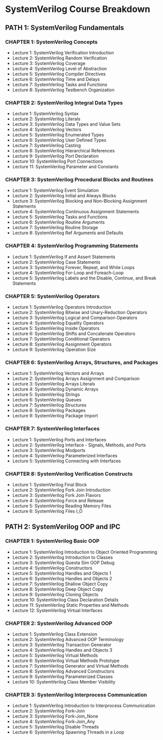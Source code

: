 # SystemVerilog Course Breakdown

## PATH 1: SystemVerilog Fundamentals

### CHAPTER 1: SystemVerilog Concepts

- Lecture 1: SystemVerilog Verification Introduction
- Lecture 2: SystemVerilog Random Verification
- Lecture 3: SystemVerilog Coverage
- Lecture 4: SystemVerilog Level of Abstraction
- Lecture 5: SystemVerilog Compiler Directives
- Lecture 6: SystemVerilog Time and Delays
- Lecture 7: SystemVerilog Tasks and Functions
- Lecture 8: SystemVerilog Testbench Organization

### CHAPTER 2: SystemVerilog Integral Data Types

- Lecture 1: SystemVerilog Syntax
- Lecture 2: SystemVerilog Literals
- Lecture 3: SystemVerilog Data Types and Value Sets
- Lecture 4: SystemVerilog Vectors
- Lecture 5: SystemVerilog Enumerated Types
- Lecture 6: SystemVerilog User Defined Types
- Lecture 7: SystemVerilog Casting
- Lecture 8: SystemVerilog Hierarchical References
- Lecture 9: SystemVerilog Port Declaration
- Lecture 10: SystemVerilog Port Connections
- Lecture 11: SystemVerilog Parameter and Constants

### CHAPTER 3: SystemVerilog Procedural Blocks and Routines

- Lecture 1: SystemVerilog Event Simulation
- Lecture 2: SystemVerilog Initial and Always Blocks
- Lecture 3: SystemVerilog Blocking and Non-Blocking Assignment Statements
- Lecture 4: SystemVerilog Continuous Assignment Statements
- Lecture 5: SystemVerilog Tasks and Functions
- Lecture 6: SystemVerilog Routine Arguments
- Lecture 7: SystemVerilog Routine Storage
- Lecture 8: SystemVerilog Ref Arguments and Defaults

### CHAPTER 4: SystemVerilog Programming Statements

- Lecture 1: SystemVerilog If and Assert Statements
- Lecture 2: SystemVerilog Case Statements
- Lecture 3: SystemVerilog Forever, Repeat, and While Loops
- Lecture 4: SystemVerilog For-Loop and Foreach-Loop
- Lecture 5: SystemVerilog Labels and the Disable, Continue, and Break Statements

### CHAPTER 5: SystemVerilog Operators

- Lecture 1: SystemVerilog Operators Introduction
- Lecture 2: SystemVerilog Bitwise and Unary-Reduction Operators
- Lecture 3: SystemVerilog Logical and Comparison Operators
- Lecture 4: SystemVerilog Equality Operators
- Lecture 5: SystemVerilog Inside Operators
- Lecture 6: SystemVerilog Shifts and Concatenate Operators
- Lecture 7: SystemVerilog Conditional Operators
- Lecture 8: SystemVerilog Assignment Operators
- Lecture 9: SystemVerilog Operation Size

### CHAPTER 6: SystemVerilog Arrays, Structures, and Packages

- Lecture 1: SystemVerilog Vectors and Arrays
- Lecture 2: SystemVerilog Arrays Assignment and Comparison
- Lecture 3: SystemVerilog Arrays Literals
- Lecture 4: SystemVerilog Dynamic Arrays
- Lecture 5: SystemVerilog Strings
- Lecture 6: SystemVerilog Queues
- Lecture 7: SystemVerilog Structures
- Lecture 8: SystemVerilog Packages
- Lecture 9: SystemVerilog Package Import

### CHAPTER 7: SystemVerilog Interfaces

- Lecture 1: SystemVerilog Ports and Interfaces
- Lecture 2: SystemVerilog Interface - Signals, Methods, and Ports
- Lecture 3: SystemVerilog Modports
- Lecture 4: SystemVerilog Parameterized Interfaces
- Lecture 5: SystemVerilog Connecting with Interfaces

### CHAPTER 8: SystemVerilog Verification Constructs

- Lecture 1: SystemVerilog Final Block
- Lecture 2: SystemVerilog Fork Join Introduction
- Lecture 3: SystemVerilog Fork Join Flavors
- Lecture 4: SystemVerilog Force and Release
- Lecture 5: SystemVerilog Reading Memory Files
- Lecture 6: SystemVerilog Files I_O

## PATH 2: SystemVerilog OOP and IPC

### CHAPTER 1: SystemVerilog Basic OOP

- Lecture 1: SystemVerilog Introduction to Object Oriented Programming
- Lecture 2: SystemVerilog Introduction to Classes
- Lecture 3: SystemVerilog Questa Sim OOP Debug
- Lecture 4: SystemVerilog Constructors
- Lecture 5: SystemVerilog Handles and Objects 1
- Lecture 6: SystemVerilog Handles and Objects 2
- Lecture 7: SystemVerilog Shallow Object Copy
- Lecture 8: SystemVerilog Deep Object Copy
- Lecture 9: SystemVerilog Cloning Objects
- Lecture 10: SystemVerilog Class Declaration Details
- Lecture 11: SystemVerilog Static Properties and Methods
- Lecture 12: SystemVerilog Virtual Interfaces

### CHAPTER 2: SystemVerilog Advanced OOP

- Lecture 1: SystemVerilog Class Extension
- Lecture 2: SystemVerilog Advanced OOP Terminology
- Lecture 3: SystemVerilog Transaction Generator
- Lecture 4: SystemVerilog Handles and Objects 3
- Lecture 5: SystemVerilog Virtual Methods
- Lecture 6: SystemVerilog Virtual Methods Prototype
- Lecture 7: SystemVerilog Generator and Virtual Methods
- Lecture 8: SystemVerilog Advanced Constructors
- Lecture 9: SystemVerilog Parameterized Classes
- Lecture 10: SystemVerilog Class Member Visibility

### CHAPTER 3: SystemVerilog Interprocess Communication

- Lecture 1: SystemVerilog Introduction to Interprocess Communication
- Lecture 2: SystemVerilog Fork-Join
- Lecture 3: SystemVerilog Fork-Join_None
- Lecture 4: SystemVerilog Fork-Join_Any
- Lecture 5: SystemVerilog Disable Threads
- Lecture 6: SystemVerilog Spawning Threads in a Loop
